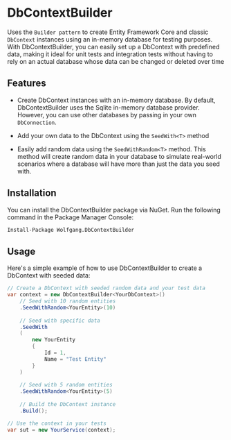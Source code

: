 # DbContextBuilder

Uses the `Builder pattern` to create Entity Framework Core and classic `DbContext` instances
using an in-memory database for testing purposes. With DbContextBuilder, you can easily set up
a DbContext with predefined data, making it ideal for unit tests and integration tests without
having to rely on an actual database whose data can be changed or deleted over time

## Features

- Create DbContext instances with an in-memory database. By default, DbContextBuilder
uses the Sqlite in-memory database provider. However, you can use other databases by passing
in your own `DbConnection`.

- Add your own data to the DbContext using the `SeedWith<T>` method

- Easily add random data using the `SeedWithRandom<T>` method. This method will create random
data in your database to simulate real-world scenarios where a database will have more than
just the data you seed with.


## Installation
You can install the DbContextBuilder package via NuGet. Run the following command in the Package Manager Console:
```bash
Install-Package Wolfgang.DbContextBuilder
```

## Usage

Here's a simple example of how to use DbContextBuilder to create a DbContext with seeded data:
```csharp
// Create a DbContext with seeded random data and your test data
var context = new DbContextBuilder<YourDbContext>()
	// Seed with 10 random entities
	.SeedWithRandom<YourEntity>(10)		
	
	// Seed with specific data
	.SeedWith
	(
		new YourEntity
		{
			Id = 1,
			Name = "Test Entity"
		}
	)							
	
	// Seed with 5 random entities	
	.SeedWithRandom<YourEntity>(5)		
	
	// Build the DbContext instance
	.Build();							

// Use the context in your tests
var sut = new YourService(context);

```
